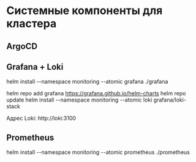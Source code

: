 # Системные компоненты для кластера

## ArgoCD

## Grafana + Loki

helm install --namespace monitoring --atomic grafana ./grafana

helm repo add grafana https://grafana.github.io/helm-charts
helm repo update
helm install --namespace monitoring --atomic loki grafana/loki-stack

Адрес Loki: http://loki:3100

## Prometheus

helm install --namespace monitoring --atomic prometheus ./prometheus